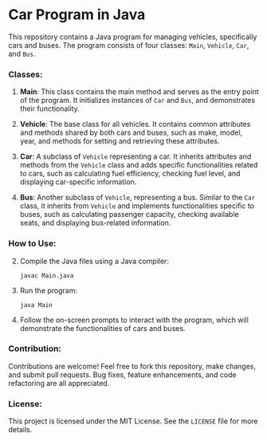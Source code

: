 # Car Program in Java

This repository contains a Java program for managing vehicles, specifically cars and buses. The program consists of four classes: `Main`, `Vehicle`, `Car`, and `Bus`.

### Classes:

1. **Main**: This class contains the main method and serves as the entry point of the program. It initializes instances of `Car` and `Bus`, and demonstrates their functionality.

2. **Vehicle**: The base class for all vehicles. It contains common attributes and methods shared by both cars and buses, such as make, model, year, and methods for setting and retrieving these attributes.

3. **Car**: A subclass of `Vehicle` representing a car. It inherits attributes and methods from the `Vehicle` class and adds specific functionalities related to cars, such as calculating fuel efficiency, checking fuel level, and displaying car-specific information.

4. **Bus**: Another subclass of `Vehicle`, representing a bus. Similar to the `Car` class, it inherits from `Vehicle` and implements functionalities specific to buses, such as calculating passenger capacity, checking available seats, and displaying bus-related information.

### How to Use:

2. Compile the Java files using a Java compiler:
   ```
   javac Main.java
   ```

3. Run the program:
   ```
   java Main
   
   ```

4. Follow the on-screen prompts to interact with the program, which will demonstrate the functionalities of cars and buses.

### Contribution:

Contributions are welcome! Feel free to fork this repository, make changes, and submit pull requests. Bug fixes, feature enhancements, and code refactoring are all appreciated.

### License:

This project is licensed under the MIT License. See the `LICENSE` file for more details.
